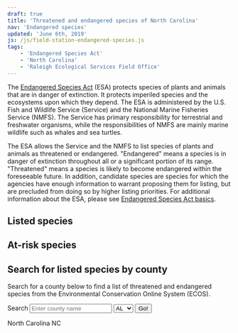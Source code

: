 ```yaml
---
draft: true
title: 'Threatened and endangered species of North Carolina'
nav: 'Endangered species'
updated: 'June 6th, 2019'
js: /js/field-station-endangered-species.js
tags:
    - 'Endangered Species Act'
    - 'North Carolina'
    - 'Raleigh Ecological Services Field Office'
---
```


The [Endangered Species Act](/endangered-species-act/) (ESA) protects species of plants and animals that are in danger of extinction. It protects  imperiled species and the ecosystems upon which they depend. The ESA is administered by the U.S. Fish and Wildlife Service (Service) and the National Marine Fisheries Service (NMFS). The Service has primary responsibility for terrestrial and freshwater organisms, while the responsibilities of NMFS are mainly marine wildlife such as whales and sea turtles.

The ESA allows the Service and the NMFS to list species of plants and animals as threatened or endangered. "Endangered" means a species is in danger of extinction throughout all or a significant portion of its range. "Threatened" means a species is likely to become endangered within the foreseeable future. In addition, candidate species are species for which the agencies have enough information to warrant proposing them for listing, but are precluded from doing so by higher listing priorities. For additional information about the ESA, please see [Endangered Species Act basics](https://www.fws.gov/endangered/esa-library/pdf/ESA_basics.pdf).

## Listed species
<ul class="listed-species fade-list"></ul>

## At-risk species
<ul class="at-risk-species fade-list"></ul>

## Search for listed species by county

Search for a county below to find a list of threatened and endangered species from the Environmental Conservation Online System (ECOS).

<form class="listed-species-by-county-search">
  <label for="county-search-input">Search</label>
  <input name="county-search-input" id="county-search-input" type="search" placeholder="Enter county name" autocomplete="off">
  <select name="state-select-input" id="state-select-input">
    <option value="AL">AL</option>
    <option value="AK">AK</option>
    <option value="AZ">AZ</option>
    <option value="AR">AR</option>
    <option value="CA">CA</option>
    <option value="CO">CO</option>
    <option value="CT">CT</option>
    <option value="DE">DE</option>
    <option value="DC">DC</option>
    <option value="FL">FL</option>
    <option value="GA">GA</option>
    <option value="HI">HI</option>
    <option value="ID">ID</option>
    <option value="IL">IL</option>
    <option value="IN">IN</option>
    <option value="IA">IA</option>
    <option value="KS">KS</option>
    <option value="KY">KY</option>
    <option value="LA">LA</option>
    <option value="ME">ME</option>
    <option value="MD">MD</option>
    <option value="MA">MA</option>
    <option value="MI">MI</option>
    <option value="MN">MN</option>
    <option value="MS">MS</option>
    <option value="MO">MO</option>
    <option value="MT">MT</option>
    <option value="NE">NE</option>
    <option value="NV">NV</option>
    <option value="NH">NH</option>
    <option value="NJ">NJ</option>
    <option value="NM">NM</option>
    <option value="NY">NY</option>
    <option value="NC">NC</option>
    <option value="ND">ND</option>
    <option value="OH">OH</option>
    <option value="OK">OK</option>
    <option value="OR">OR</option>
    <option value="PA">PA</option>
    <option value="RI">RI</option>
    <option value="SC">SC</option>
    <option value="SD">SD</option>
    <option value="TN">TN</option>
    <option value="TX">TX</option>
    <option value="UT">UT</option>
    <option value="VT">VT</option>
    <option value="VA">VA</option>
    <option value="WA">WA</option>
    <option value="WV">WV</option>
    <option value="WI">WI</option>
    <option value="WY">WY</option>
  </select>
  <input type="submit" value="Go!">
</form>
<ul class="listed-species-by-county-results-list"></ul>

<span class="state-name">North Carolina</span>
<span class="state-abbreviation">NC</span>